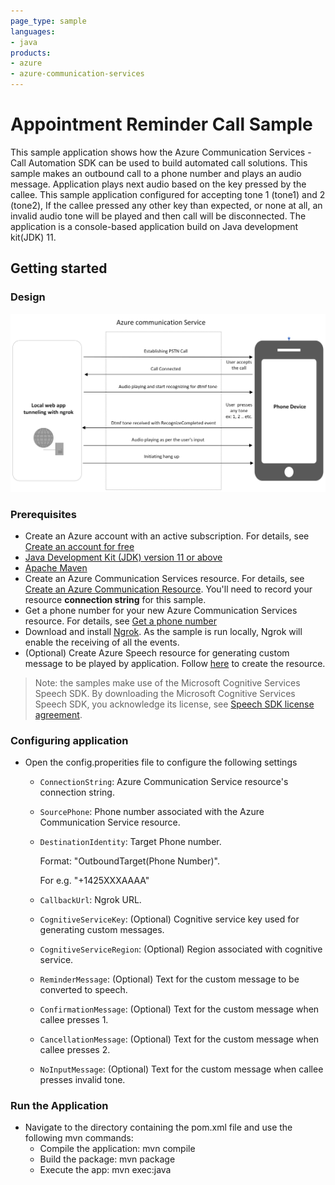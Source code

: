 ```yaml
---
page_type: sample
languages:
- java
products:
- azure
- azure-communication-services
---
```


# Appointment Reminder Call Sample

This sample application shows how the Azure Communication Services - Call Automation SDK can be used to build automated call solutions.
This sample makes an outbound call to a phone number and plays an audio message. Application plays next audio based on the key pressed by the callee.
This sample application configured for accepting tone 1 (tone1) and 2 (tone2), If the callee pressed any other key than expected, or none at all, an invalid audio tone will be played and then call will be disconnected.
The application is a console-based application build on Java development kit(JDK) 11.

## Getting started

### Design

![design](./media/recognizeDtmfDesign.png)

### Prerequisites

- Create an Azure account with an active subscription. For details, see [Create an account for free](https://azure.microsoft.com/free/)
- [Java Development Kit (JDK) version 11 or above](https://docs.microsoft.com/azure/developer/java/fundamentals/java-jdk-install)
- [Apache Maven](https://maven.apache.org/download.cgi)
- Create an Azure Communication Services resource. For details, see [Create an Azure Communication Resource](https://docs.microsoft.com/azure/communication-services/quickstarts/create-communication-resource). You'll need to record your resource **connection string** for this sample.
- Get a phone number for your new Azure Communication Services resource. For details, see [Get a phone number](https://learn.microsoft.com/en-us/azure/communication-services/quickstarts/telephony/get-phone-number?tabs=windows&pivots=programming-language-java)
- Download and install [Ngrok](https://www.ngrok.com/download). As the sample is run locally, Ngrok will enable the receiving of all the events.
- (Optional) Create Azure Speech resource for generating custom message to be played by application. Follow [here](https://docs.microsoft.com/azure/cognitive-services/speech-service/overview#try-the-speech-service-for-free) to create the resource.

> Note: the samples make use of the Microsoft Cognitive Services Speech SDK. By downloading the Microsoft Cognitive Services Speech SDK, you acknowledge its license, see [Speech SDK license agreement](https://aka.ms/csspeech/license201809).

### Configuring application

- Open the config.properities file to configure the following settings

	- `ConnectionString`: Azure Communication Service resource's connection string.
	- `SourcePhone`: Phone number associated with the Azure Communication Service resource.
	- `DestinationIdentity`: Target Phone number.

    	Format: "OutboundTarget(Phone Number)".

	  	For e.g. "+1425XXXAAAA"

	- `CallbackUrl`: Ngrok URL.
	- `CognitiveServiceKey`: (Optional) Cognitive service key used for generating custom messages.
	- `CognitiveServiceRegion`: (Optional) Region associated with cognitive service.
	- `ReminderMessage`: (Optional) Text for the custom message to be converted to speech.
	- `ConfirmationMessage`: (Optional) Text for the custom message when callee presses 1.
	- `CancellationMessage`: (Optional) Text for the custom message when callee presses 2.
	- `NoInputMessage`: (Optional) Text for the custom message when callee presses invalid tone.

### Run the Application

- Navigate to the directory containing the pom.xml file and use the following mvn commands:
	- Compile the application: mvn compile
	- Build the package: mvn package
	- Execute the app: mvn exec:java
